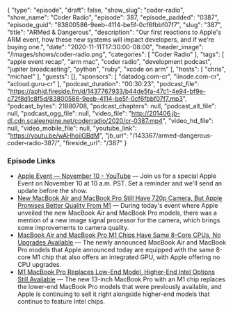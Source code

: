 {
  "type": "episode",
  "draft": false,
  "show_slug": "coder-radio",
  "show_name": "Coder Radio",
  "episode": 387,
  "episode_padded": "0387",
  "episode_guid": "83800586-9eeb-4114-be5f-0cf6fbbf07f7",
  "slug": "387",
  "title": "ARMed & Dangerous",
  "description": "Our first reactions to Apple's ARM event, how these new systems will impact developers, and if we're buying one.",
  "date": "2020-11-11T17:30:00-08:00",
  "header_image": "/images/shows/coder-radio.png",
  "categories": [
    "Coder Radio"
  ],
  "tags": [
    "apple event recap",
    "arm mac",
    "coder radio",
    "development podcast",
    "jupiter broadcasting",
    "python",
    "ruby",
    "xcode on arm"
  ],
  "hosts": [
    "chris",
    "michael"
  ],
  "guests": [],
  "sponsors": [
    "datadog.com-cr",
    "linode.com-cr",
    "acloud.guru-cr"
  ],
  "podcast_duration": "00:30:23",
  "podcast_file": "https://aphid.fireside.fm/d/1437767933/b44de5fa-47c1-4e94-bf9e-c72f8d1c8f5d/83800586-9eeb-4114-be5f-0cf6fbbf07f7.mp3",
  "podcast_bytes": 21880708,
  "podcast_chapters": null,
  "podcast_alt_file": null,
  "podcast_ogg_file": null,
  "video_file": "http://201406.jb-dl.cdn.scaleengine.net/coderradio/2020/cr-0387.mp4",
  "video_hd_file": null,
  "video_mobile_file": null,
  "youtube_link": "https://youtu.be/wAHhoilGBdM",
  "jb_url": "/143367/armed-dangerous-coder-radio-387/",
  "fireside_url": "/387"
}


### Episode Links

  * [Apple Event — November 10 - YouTube](https://www.youtube.com/watch?v=5AwdkGKmZ0I "Apple Event — November 10 - YouTube") — Join us for a special Apple Event on November 10 at 10 a.m. PST. Set a reminder and we'll send an update before the show.
  * [New MacBook Air and MacBook Pro Still Have 720p Camera, But Apple Promises Better Quality From M1](https://www.macrumors.com/2020/11/10/macbook-pro-m1-720p-camera/ "New MacBook Air and MacBook Pro Still Have 720p Camera, But Apple Promises Better Quality From M1") — During today's event where Apple unveiled the new MacBook Air and MacBook Pro models, there was a mention of a new image signal processor for the camera, which brings some improvements to camera quality.
  * [MacBook Air and MacBook Pro M1 Chips Have Same 8-Core CPUs, No Upgrades Available](https://www.macrumors.com/2020/11/10/macbook-air-pro-same-m1-chip/ "MacBook Air and MacBook Pro M1 Chips Have Same 8-Core CPUs, No Upgrades Available") — The newly announced MacBook Air and MacBook Pro models that Apple announced today are equipped with the same 8-core M1 chip that also offers an integrated GPU, with Apple offering no CPU upgrades.
  * [M1 MacBook Pro Replaces Low-End Model, Higher-End Intel Options Still Available](https://www.macrumors.com/2020/11/10/macbook-pro-m1-intel-models-still-available/ "M1 MacBook Pro Replaces Low-End Model, Higher-End Intel Options Still Available") — The new 13-inch MacBook Pro with an M1 chip replaces the lower-end ‌MacBook Pro‌ models that were previously available, and Apple is continuing to sell it right alongside higher-end models that continue to feature Intel chips.


